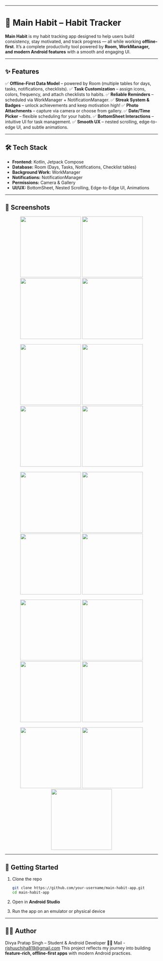 

---

# 🌱 Main Habit – Habit Tracker

**Main Habit** is my habit tracking app designed to help users build consistency, stay motivated, and track progress — all while working **offline-first**.
It’s a complete productivity tool powered by **Room, WorkManager, and modern Android features** with a smooth and engaging UI.

---

## ✨ Features

✅ **Offline-First Data Model** – powered by Room (multiple tables for days, tasks, notifications, checklists).
✅ **Task Customization** – assign icons, colors, frequency, and attach checklists to habits.
✅ **Reliable Reminders** – scheduled via WorkManager + NotificationManager.
✅ **Streak System & Badges** – unlock achievements and keep motivation high!
✅ **Photo Attachments** – capture via camera or choose from gallery.
✅ **Date/Time Picker** – flexible scheduling for your habits.
✅ **BottomSheet Interactions** – intuitive UI for task management.
✅ **Smooth UX** – nested scrolling, edge-to-edge UI, and subtle animations.

---

## 🛠 Tech Stack

* **Frontend:** Kotlin, Jetpack Compose
* **Database:** Room (Days, Tasks, Notifications, Checklist tables)
* **Background Work:** WorkManager
* **Notifications:** NotificationManager
* **Permissions:** Camera & Gallery
* **UI/UX:** BottomSheet, Nested Scrolling, Edge-to-Edge UI, Animations

---
## 📸 Screenshots  

<p align="center">
  <img src="https://github.com/user-attachments/assets/0c02a95a-8a99-4341-b25c-ab93a82b713a" width="200"/>
  <img src="https://github.com/user-attachments/assets/abc5b5d5-9ef0-42d1-8ebf-e5a0b7913446" width="200"/>
   <img src="https://github.com/user-attachments/assets/d931249e-72d2-4a3e-8392-3657420b86fe" width="200"/>
  <img src="https://github.com/user-attachments/assets/b584f911-723c-4c15-88ad-f76779a66ff1" width="200"/>
 </p>

<p align="center">
  <img src="https://github.com/user-attachments/assets/eec4420d-a234-426a-ad2e-8e7b67f73487" width="200"/>
  <img src="https://github.com/user-attachments/assets/78872a17-0c6c-4b99-9b4e-f65b83353f47" width="200"/>
  <img src="https://github.com/user-attachments/assets/7296c95f-65bd-4362-a5df-489bfa21a4dd" width="200"/>
  <img src="https://github.com/user-attachments/assets/7269d4b4-8887-4703-98a1-28bb848cc3a7" width="200"/>
</p>

<p align="center">
   
  <img src="https://github.com/user-attachments/assets/36874938-7ecf-4701-8441-fabbdc32ab14" width="200"/>
  <img src="https://github.com/user-attachments/assets/8ff0e1f7-b7ea-450f-b021-c05f255fb161" width="200"/>
   <img src="https://github.com/user-attachments/assets/a6a66fc6-c454-4bbd-bdb3-99f95df8cf4c" width="200"/>
   <img src="https://github.com/user-attachments/assets/5305fc54-e7e6-457e-b156-3e8dbea3f73d" width="200"/>
   
</p>

<p align="center">
   <img src="https://github.com/user-attachments/assets/0ee9f7c5-06bb-4108-a340-7291dc3ea962" width="200"/>
  <img src="https://github.com/user-attachments/assets/8b52ef5d-e68f-4878-83ac-4807564a362d" width="200"/>
  <img src="https://github.com/user-attachments/assets/5051817a-4498-46d1-9a6d-522a76aa0508" width="200"/>
  <img src="https://github.com/user-attachments/assets/87ab0044-25c8-4483-b438-910a97c7f9ef" width="200"/>
</p>

<p align="center">
  <img src="https://github.com/user-attachments/assets/7fc93760-093b-4db8-bbb1-5d92600336b6" width="200"/>
  <img src="https://github.com/user-attachments/assets/9bbe29b0-6a65-47fe-8718-ef0422fa77a8" width="200"/>
  <img src="https://github.com/user-attachments/assets/94350718-1175-43b9-bcd4-086053a08e0d" width="200"/>
  
</p>



---

## 🚀 Getting Started

1. Clone the repo

   ```bash
   git clone https://github.com/your-username/main-habit-app.git
   cd main-habit-app
   ```
2. Open in **Android Studio**
3. Run the app on an emulator or physical device

---

## 🧑‍💻 Author

Divya Pratap Singh – Student & Android Developer 👨‍💻
Mail - rishuuchiha819@gmail.com
This project reflects my journey into building **feature-rich, offline-first apps** with modern Android practices.


